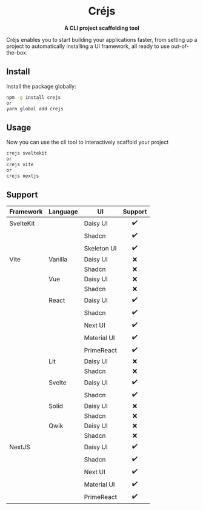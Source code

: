 <div align="center">
<h1>Créjs</h1>

**A CLI project scaffolding tool**

</div>

Créjs enables you to start building your applications faster,
from setting up a project to automatically installing a UI framework, all ready to use out-of-the-box.

## Install

Install the package globally:

```bash
npm -g install crejs
or
yarn global add crejs
```


## Usage

Now you can use the cli tool to interactively scaffold your project

```bash
crejs sveltekit
or
crejs vite
or
crejs nextjs
```



## Support

|Framework| Language  | UI        |Support|
|---------|-----------|-----------|:-----:|
|SvelteKit|           |Daisy UI   | ✔️    |
|         |           |Shadcn     | ✔️    |
|         |           |Skeleton UI| ✔️    |
|Vite     |Vanilla    |Daisy UI   | ❌    |
|         |           |Shadcn     | ❌    |
|         |Vue        |Daisy UI   | ❌    |
|         |           |Shadcn     | ❌    |
|         |React      |Daisy UI   | ✔️    |
|         |           |Shadcn     | ✔️    |
|         |           |Next UI    | ✔️    |
|         |           |Material UI| ✔️    |
|         |           |PrimeReact | ✔️    |
|         |Lit        |Daisy UI   | ❌    |
|         |           |Shadcn     | ❌    |
|         |Svelte     |Daisy UI   | ✔️    |
|         |           |Shadcn     | ✔️    |
|         |Solid      |Daisy UI   | ❌    |
|         |           |Shadcn     | ❌    |
|         |Qwik       |Daisy UI   | ❌    |
|         |           |Shadcn     | ❌    |
|NextJS   |           |Daisy UI   | ✔️    |
|         |           |Shadcn     | ✔️    |
|         |           |Next UI    | ✔️    |
|         |           |Material UI| ✔️    |
|         |           |PrimeReact | ✔️    |
